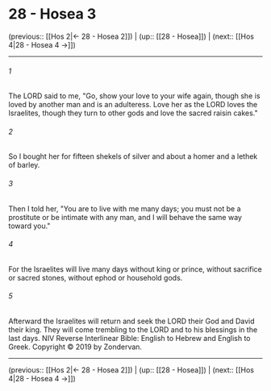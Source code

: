 # 28 - Hosea 3

(previous:: [[Hos 2|← 28 - Hosea 2]]) | (up:: [[28 - Hosea]]) | (next:: [[Hos 4|28 - Hosea 4 →]])

***


###### 1 
The LORD said to me, "Go, show your love to your wife again, though she is loved by another man and is an adulteress. Love her as the LORD loves the Israelites, though they turn to other gods and love the sacred raisin cakes." 

###### 2 
So I bought her for fifteen shekels of silver and about a homer and a lethek of barley. 

###### 3 
Then I told her, "You are to live with me many days; you must not be a prostitute or be intimate with any man, and I will behave the same way toward you." 

###### 4 
For the Israelites will live many days without king or prince, without sacrifice or sacred stones, without ephod or household gods. 

###### 5 
Afterward the Israelites will return and seek the LORD their God and David their king. They will come trembling to the LORD and to his blessings in the last days. NIV Reverse Interlinear Bible: English to Hebrew and English to Greek. Copyright © 2019 by Zondervan.

***

(previous:: [[Hos 2|← 28 - Hosea 2]]) | (up:: [[28 - Hosea]]) | (next:: [[Hos 4|28 - Hosea 4 →]])
